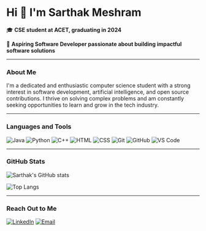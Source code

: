 <!--
**SarthakMeshram/SarthakMeshram** is a ✨ _special_ ✨ repository because its `README.md` (this file) appears on your GitHub profile.

Here are some ideas to get you started:

- 🔭 I’m currently working on ...
- 🌱 I’m currently learning ...
- 👯 I’m looking to collaborate on ...
- 🤔 I’m looking for help with ...
- 💬 Ask me about ...
- 📫 How to reach me: ...
- 😄 Pronouns: ...
- ⚡ Fun fact: ...
-->
# Hi 👋 I'm Sarthak Meshram

🎓 **CSE student at ACET, graduating in 2024**

🌟 **Aspiring Software Developer passionate about building impactful software solutions**

---

### About Me

I'm a dedicated and enthusiastic computer science student with a strong interest in software development, artificial intelligence, and open source contributions. I thrive on solving complex problems and am constantly seeking opportunities to learn and grow in the tech industry.

---

### Languages and Tools

![Java](https://img.shields.io/badge/Java-ED8B00?style=for-the-badge&logo=java&logoColor=white)
![Python](https://img.shields.io/badge/Python-3776AB?style=for-the-badge&logo=python&logoColor=white)
![C++](https://img.shields.io/badge/C++-00599C?style=for-the-badge&logo=cplusplus&logoColor=white)
![HTML](https://img.shields.io/badge/HTML5-E34F26?style=for-the-badge&logo=html5&logoColor=white)
![CSS](https://img.shields.io/badge/CSS3-1572B6?style=for-the-badge&logo=css3&logoColor=white)
![Git](https://img.shields.io/badge/Git-F05032?style=for-the-badge&logo=git&logoColor=white)
![GitHub](https://img.shields.io/badge/GitHub-181717?style=for-the-badge&logo=github&logoColor=white)
![VS Code](https://img.shields.io/badge/VS_Code-0078d7?style=for-the-badge&logo=visual-studio-code&logoColor=white)

---

### GitHub Stats

![Sarthak's GitHub stats](https://github-readme-stats.vercel.app/api?username=SarthakMeshram&show_icons=true&theme=radical)

![Top Langs](https://github-readme-stats.vercel.app/api/top-langs/?username=SarthakMeshram&layout=compact&theme=radical)

---

### Reach Out to Me

[![LinkedIn](https://img.shields.io/badge/LinkedIn-blue?style=for-the-badge&logo=linkedin&logoColor=white)](https://www.linkedin.com/in/sarthak-meshram-1a0a00254)
[![Email](https://img.shields.io/badge/Email-D14836?style=for-the-badge&logo=gmail&logoColor=white)](mailto:sarthakmeshram7385@gmail.com)
